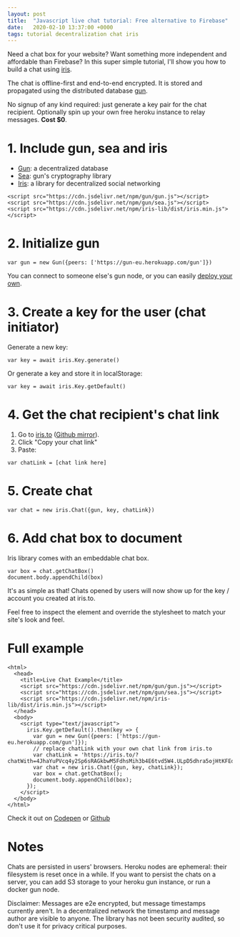 ```yaml
---
layout: post
title:  "Javascript live chat tutorial: Free alternative to Firebase"
date:   2020-02-10 13:37:00 +0000
tags: tutorial decentralization chat iris
---
```

Need a chat box for your website? Want something more independent and affordable than Firebase? In this super simple tutorial, I'll show you how to build a chat using [iris](https://github.com/irislib/iris-lib).

The chat is offline-first and end-to-end encrypted. It is stored and propagated using the distributed database [gun](https://github.com/amark/gun).

No signup of any kind required: just generate a key pair for the chat recipient. Optionally spin up your own free heroku instance to relay messages. **Cost $0**.

# 1. Include gun, sea and iris

* [Gun](https://github.com/amark/gun): a decentralized database
* [Sea](https://gun.eco/docs/SEA): gun's cryptography library
* [Iris](https://github.com/irislib/iris-lib): a library for decentralized social networking

```
<script src="https://cdn.jsdelivr.net/npm/gun/gun.js"></script>
<script src="https://cdn.jsdelivr.net/npm/gun/sea.js"></script>
<script src="https://cdn.jsdelivr.net/npm/iris-lib/dist/iris.min.js"></script>
```

# 2. Initialize gun

```
var gun = new Gun({peers: ['https://gun-eu.herokuapp.com/gun']})
```

You can connect to someone else's gun node, or you can easily [deploy your own](https://github.com/amark/gun#deploy).

# 3. Create a key for the user (chat initiator)

Generate a new key:

```
var key = await iris.Key.generate()
```

Or generate a key and store it in localStorage:

```
var key = await iris.Key.getDefault()
```

# 4. Get the chat recipient's chat link

1. Go to [iris.to](https://iris.to) ([Github mirror](https://irislib.github.io/iris-messenger/src/)).
2. Click "Copy your chat link"
3. Paste:

```
var chatLink = [chat link here]
```

# 5. Create chat
```
var chat = new iris.Chat({gun, key, chatLink})
```

# 6. Add chat box to document

Iris library comes with an embeddable chat box.

```
var box = chat.getChatBox()
document.body.appendChild(box)
```

It's as simple as that! Chats opened by users will now show up for the key / account you created at iris.to.

Feel free to inspect the element and override the stylesheet to match your site's look and feel.

# Full example

```
<html>
  <head>
    <title>Live Chat Example</title>
    <script src="https://cdn.jsdelivr.net/npm/gun/gun.js"></script>
    <script src="https://cdn.jsdelivr.net/npm/gun/sea.js"></script>
    <script src="https://cdn.jsdelivr.net/npm/iris-lib/dist/iris.min.js"></script>
  </head>
  <body>
    <script type="text/javascript">
      iris.Key.getDefault().then(key => {
        var gun = new Gun({peers: ['https://gun-eu.herokuapp.com/gun']});
        // replace chatLink with your own chat link from iris.to
        var chatLink = 'https://iris.to/?chatWith=4JhaYuPVcq4y2Sp6sRAGkbwM5FdhsMih3b4E6tvd5W4.ULpD5dhra5ojHtKFEdcTZ80UZEmZnRl4dfM2JCEzj2M&s=ZaUbkxPsQeSSdSP1ety7y19eTjPq1gHu15s1v8cbGX4&k=26vMMto5xufO';
        var chat = new iris.Chat({gun, key, chatLink});
        var box = chat.getChatBox();
        document.body.appendChild(box);
      });
    </script>
  </body>
</html>

```

Check it out on [Codepen](https://codepen.io/mmalmi/pen/bGddeqE) or [Github](https://irislib.github.io/iris-lib/example/chatbox/)

# Notes

Chats are persisted in users' browsers. Heroku nodes are ephemeral: their filesystem is reset once in a while. If you want to persist the chats on a server, you can add S3 storage to your heroku gun instance, or run a docker gun node.

Disclaimer: Messages are e2e encrypted, but message timestamps currently aren't. In a decentralized network the timestamp and message author are visible to anyone. The library has not been security audited, so don't use it for privacy critical purposes.
